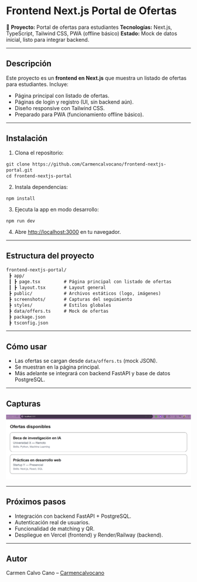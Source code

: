 # Frontend Next.js Portal de Ofertas

🚀 **Proyecto:** Portal de ofertas para estudiantes
**Tecnologías:** Next.js, TypeScript, Tailwind CSS, PWA (offline básico)
**Estado:** Mock de datos inicial, listo para integrar backend.

---

## Descripción

Este proyecto es un **frontend en Next.js** que muestra un listado de ofertas para estudiantes.
Incluye:

* Página principal con listado de ofertas.
* Páginas de login y registro (UI, sin backend aún).
* Diseño responsive con Tailwind CSS.
* Preparado para PWA (funcionamiento offline básico).

---

## Instalación

1. Clona el repositorio:

```
git clone https://github.com/Carmencalvocano/frontend-nextjs-portal.git
cd frontend-nextjs-portal
```

2. Instala dependencias:

```
npm install
```

3. Ejecuta la app en modo desarrollo:

```
npm run dev
```

4. Abre [http://localhost:3000](http://localhost:3000) en tu navegador.

---

## Estructura del proyecto

```
frontend-nextjs-portal/
 ┣ app/
 ┃ ┣ page.tsx         # Página principal con listado de ofertas
 ┃ ┣ layout.tsx       # Layout general
 ┣ public/            # Archivos estáticos (logo, imágenes)
 ┣ screenshots/       # Capturas del seguimiento
 ┣ styles/            # Estilos globales
 ┣ data/offers.ts     # Mock de ofertas
 ┣ package.json
 ┣ tsconfig.json
```

---

## Cómo usar

* Las ofertas se cargan desde `data/offers.ts` (mock JSON).
* Se muestran en la página principal.
* Más adelante se integrará con backend FastAPI y base de datos PostgreSQL.

---

## Capturas

![Listado de ofertas](Screenshots/Version1_Show_offers_basic_2025-09-30.png)

---

## Próximos pasos

* Integración con backend FastAPI + PostgreSQL.
* Autenticación real de usuarios.
* Funcionalidad de matching y QR.
* Despliegue en Vercel (frontend) y Render/Railway (backend).

---

## Autor

Carmen Calvo Cano – [Carmencalvocano](https://github.com/Carmencalvocano)

